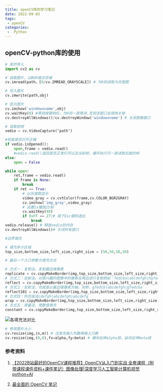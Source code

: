 ```yaml
---
title: openCV库的学习笔记
date: 2022-09-03
tags:
 - openCV
categories:
 -  Python
---
```

## openCV-python库的使用

```python
# 库的导入
import cv2 as cv
```

```python
# 读取图片，以BGR格式存储
cv.imread(path，[0/cv.IMREAD_GRAYSCALE]) # 为0则读取为灰度图
```

```python
# 写入图片
cv.imwrite(path,obj)
```

```python
# 显示图片
cv.imshow('windowsname',obj)
cv.waitKey(0) #等待按键响应，为0则一直等待,否则该窗口会很快关掉
cv.destroyAllWindows()/cv.destroyWindow('windowsname') # 关闭图像窗口
```

```python
# 读取视频
vedio = cv.VideoCapture(‘path’)

#检查是否打开正确
if vedio.isOpened():
    open,frame = vedio.read() 
    #vedio.read()返回是否正常打开以及当前帧，循环执行可一直读取后面的帧 
else:
    open = False

while open:
    ret,frame = vedio.read()
    if frame is None:
        break
    if ret == True:
        # 以灰度图显示
        video_gray = cv.cvtColor(frame,cv.COLOR_BGR2GRAY)
        cv.imshow('img_gray',video_gray)
        # 设置1s播放25帧
        cv.waitKey(40)
        if 0xFF == 27:# 按下Esc键则退出
            break
vedio.release() # 释放vedio的内存
cv.destroyAllWindows()# 关闭所有窗口
```

```python
#边界填充

# 填充多少区域
top_size,bottom_size,left_size,right_size = (50,50,50,50)  

# 最后一个入口参数为填充方式

# 方式一：复制法，复制最边缘像素
replicate = cv.copyMakeBorder(img,top_size,bottom_size,left_size,right_size,cv.BORDER_REPLICATE) 
# 方式二：反射法，对感兴趣的图像中的像素在两边进行复制例如：fedcba|abcdefgh|hgfedcb
reflect = cv.copyMakeBorder(img,top_size,bottom_size,left_size,right_size,cv.BORDER_REFLECT)
# 方式三：反射法，也就是以最边缘像素为轴，对称，gfedcb|abcdefgh|gfedcba
reflect101 = cv.copyMakeBorder(img,top_size,bottom_size,left_size,right_size,cv.BORDER_REFLECT_101)      
# 方式四：外包装法cdefgh|abcdefgh|abcdefg
wrap = cv.copyMakeBorder(img,top_size,bottom_size,left_size,right_size,cv.BORDER_WRAP)
# 方式五：常量法，常数值填充
constant = cv.copyMakeBorder(img,top_size,bottom_size,left_size,right_size,cv.BORDER_CONSTANT,value=0)
```

![各填充法对比](http://imagebed.krins.cloud/api/image/D0T2B28R.png#pic_center)

```python
# 修改图片大小
cv.resize(img,(n,m)) # 注意先输入列数再输入行数
cv.resize(img,(0,0),fx=alpha,fy=beta) # 横向拉伸alpha倍，纵向拉伸beta倍
```

### 参考资料

1. [【2022B站最好的OpenCV课程推荐】OpenCV从入门到实战 全套课程（附带课程课件资料+课件笔记）图像处理|深度学习人工智能计算机视觉python+AI](https://www.bilibili.com/video/BV1PV411774y?p=9&spm_id_from=pageDriver&vd_source=f7fc0a964268b45e70067d58c7c397fc)

2. [最全面的 OpenCV 笔记](https://github.com/AccumulateMore/OpenCV)
